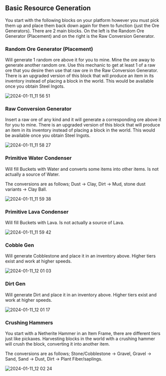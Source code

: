 ## Basic Resource Generation

You start with the following blocks on your platform however you must pick them up and place them back down again for them to function (just the Ore Generators). There are 2 main blocks. On the left is the Random Ore Generator (Placement) and on the right is the Raw Conversion Generator.

### Random Ore Generator (Placement)

Will generate 1 random ore above it for you to mine. Mine the ore away to generate another random ore. Use this mechanic to get at least 1 of a raw ore that you desire then use that raw ore in the Raw Conversion Generator. There is an upgraded version of this block that will produce an item in its inventory instead of placing a block in the world. This would be available once you obtain Steel Ingots.

![2024-01-11_11 56 51](https://github.com/MindBrain27/Sky-Greg/assets/74363414/e5b6eef3-6244-4a77-a30e-c44eafe928bf)

### Raw Conversion Generator

Insert a raw ore of any kind and it will generate a corresponding ore above it for you to mine. There is an upgraded version of this block that will produce an item in its inventory instead of placing a block in the world. This would be available once you obtain Steel Ingots.

![2024-01-11_11 58 27](https://github.com/MindBrain27/Sky-Greg/assets/74363414/9e653042-31e7-4104-b373-57f4fb9a705d)

### Primitive Water Condenser

Will fill Buckets with Water and converts some items into other items. Is not actually a source of Water.

The conversions are as follows; Dust -> Clay, Dirt -> Mud, stone dust variants -> Clay Ball.

![2024-01-11_11 59 38](https://github.com/MindBrain27/Sky-Greg/assets/74363414/ca8fe995-fc41-4dd3-99f5-0b9548103f21)

### Primitive Lava Condenser

Will fill Buckets with Lava. Is not actually a source of Lava.

![2024-01-11_11 59 42](https://github.com/MindBrain27/Sky-Greg/assets/74363414/5a9b0254-509d-4e5b-ab35-65024753c76c)

### Cobble Gen

Will generate Cobblestone and place it in an inventory above. Higher tiers exist and work at higher speeds.

![2024-01-11_12 01 03](https://github.com/MindBrain27/Sky-Greg/assets/74363414/eb0418bc-d49e-46bb-8ec9-bb636dfd0082)

### Dirt Gen

Will generate Dirt and place it in an inventory above. Higher tiers exist and work at higher speeds.

![2024-01-11_12 01 17](https://github.com/MindBrain27/Sky-Greg/assets/74363414/076b25dd-38dc-4adb-960b-22ba19895a3c)

### Crushing Hammers

You start with a Netherite Hammer in an Item Frame, there are different tiers just like pickaxes. Harvesting blocks in the world with a crushing hammer will crush the block, converting it into another item.

The conversions are as follows; Stone/Cobblestone -> Gravel, Gravel -> Sand, Sand -> Dust, Dirt -> Plant Fiber/saplings.

![2024-01-11_12 02 24](https://github.com/MindBrain27/Sky-Greg/assets/74363414/49953b65-d6b8-4b02-a45a-26c5bbfe2c80)